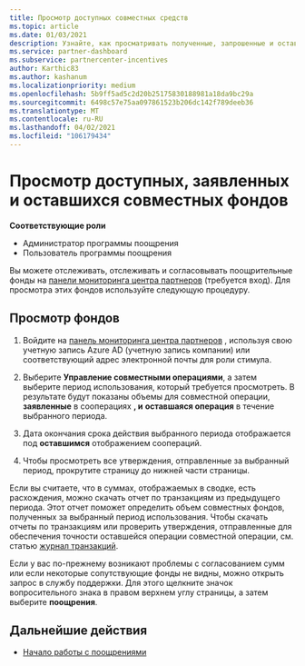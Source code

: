 ```yaml
---
title: Просмотр доступных совместных средств
ms.topic: article
ms.date: 01/03/2021
description: Узнайте, как просматривать полученные, запрошенные и оставшиеся сопутствующие фонды, просматривать сроки действия и выверять несогласованные суммы.
ms.service: partner-dashboard
ms.subservice: partnercenter-incentives
author: Karthic83
ms.author: kashanum
ms.localizationpriority: medium
ms.openlocfilehash: 5b9ff5ad5c2d20b25175830188981a18da9bc29a
ms.sourcegitcommit: 6498c57e75aa097861523b206dc142f789deeb36
ms.translationtype: MT
ms.contentlocale: ru-RU
ms.lasthandoff: 04/02/2021
ms.locfileid: "106179434"
---
```

# <a name="view-available-earned-claimed-and-remaining-co-op-funds"></a>Просмотр доступных, заявленных и оставшихся совместных фондов

**Соответствующие роли**

- Администратор программы поощрения
- Пользователь программы поощрения

Вы можете отслеживать, отслеживать и согласовывать поощрительные фонды на [панели мониторинга центра партнеров](https://partner.microsoft.com/dashboard/) (требуется вход). Для просмотра этих фондов используйте следующую процедуру.

## <a name="view-your-funds"></a>Просмотр фондов

1. Войдите на [панель мониторинга центра партнеров](https://partner.microsoft.com/dashboard/) , используя свою учетную запись Azure AD (учетную запись компании) или соответствующий адрес электронной почты для роли стимула.

2. Выберите **Управление совместными операциями**, а затем выберите период использования, который требуется просмотреть. В результате будут показаны объемы для совместной операции, **заявленные** в сооперациях **, и** **оставшаяся операция** в течение выбранного периода.

3. Дата окончания срока действия выбранного периода отображается под **оставшимся** отображением соопераций.  

4. Чтобы просмотреть все утверждения, отправленные за выбранный период, прокрутите страницу до нижней части страницы.

Если вы считаете, что в суммах, отображаемых в сводке, есть расхождения, можно скачать отчет по транзакциям из предыдущего периода. Этот отчет поможет определить объем совместных фондов, полученных за выбранный период использования. Чтобы скачать отчеты по транзакциям или проверить утверждения, отправленные для обеспечения точности оставшейся операции совместной операции, см. статью [журнал транзакций](./payout-statement.md#transaction-history).

Если у вас по-прежнему возникают проблемы с согласованием сумм или если некоторые сопутствующие фонды не видны, можно открыть запрос в службу поддержки. Для этого щелкните значок вопросительного знака в правом верхнем углу страницы, а затем выберите **поощрения**.

## <a name="next-steps"></a>Дальнейшие действия

- [Начало работы с поощрениями](incentives-get-started-intro.md)